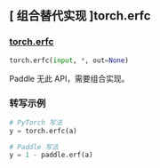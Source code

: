 ## [ 组合替代实现 ]torch.erfc

### [torch.erfc](https://pytorch.org/docs/stable/generated/torch.erfc.html#torch.erfc)

```python
torch.erfc(input, *, out=None)
```

Paddle 无此 API，需要组合实现。

### 转写示例

```python
# PyTorch 写法
y = torch.erfc(a)

# Paddle 写法
y = 1 - paddle.erf(a)
```
